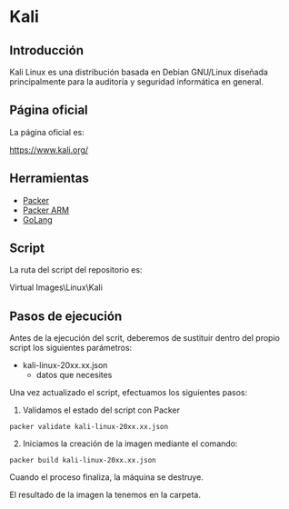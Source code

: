 # Kali

## Introducción

Kali Linux es una distribución basada en Debian GNU/Linux diseñada principalmente para la auditoría y seguridad informática en general.

## Página oficial

La página oficial es:

https://www.kali.org/

## Herramientas

* [Packer](../../../../../Documentation/es/Tools/Packer/doc_packer.es-ES.md)
* [Packer ARM](../../../../../Documentation/es/Tools/Packer/doc_packer_arm.es-ES.md)
* [GoLang](../../../../../Documentation/es/Tools/GoLang/doc_golang.es-ES.md)

## Script

La ruta del script del repositorio es:

Virtual Images\Linux\Kali

## Pasos de ejecución

Antes de la ejecución del scrit, deberemos de sustituir dentro del propio script los siguientes parámetros:

* kali-linux-20xx.xx.json
    - datos que necesites


Una vez actualizado el script, efectuamos los siguientes pasos:

1. Validamos el estado del script con Packer

```
packer validate kali-linux-20xx.xx.json
```

2. Iniciamos la creación de la imagen mediante el comando:
```
packer build kali-linux-20xx.xx.json
```

Cuando el proceso finaliza, la máquina se destruye.


El resultado de la imagen la tenemos en la carpeta.